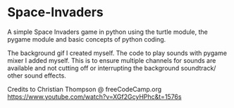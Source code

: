 # Space-Invaders

A simple Space Invaders game in python using the turtle module, the pygame module and basic concepts of python coding.

The background gif I created myself. The code to play sounds with pygame mixer I added myself.
This is to ensure multiple channels for sounds are available and not cutting off or interrupting the background soundtrack/ other sound effects.

Credits to Christian Thompson @ freeCodeCamp.org https://www.youtube.com/watch?v=XGf2GcyHPhc&t=1576s
